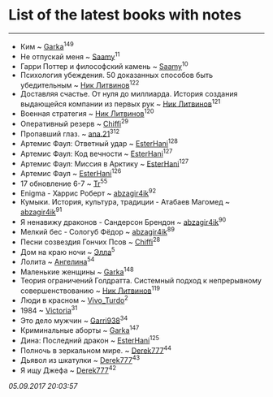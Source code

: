 # List of the latest books with notes
---

* Ким ~ [Garka](users/115/115753719718250012620-google)<sup>149</sup>
* Не отпускай меня ~ [Saamy](users/115/115226508-vkontakte)<sup>11</sup>
* Гарри Поттер и философский камень ~ [Saamy](users/115/115226508-vkontakte)<sup>10</sup>
* Психология убеждения. 50 доказанных способов быть убедительным ~ [Ник Литвинов](users/241/241974816-vkontakte)<sup>122</sup>
* Доставляя счастье. От нуля до миллиарда. История создания выдающейся компании из первых рук ~ [Ник Литвинов](users/241/241974816-vkontakte)<sup>121</sup>
* Военная стратегия ~ [Ник Литвинов](users/241/241974816-vkontakte)<sup>120</sup>
* Оперативный резерв ~ [Chiffi](users/105/105831994080785626680-google)<sup>29</sup>
* Пропавший глаз. ~ [ana.21](users/107/107655526900000657481-google)<sup>312</sup>
* Артемис Фаул: Ответный удар ~ [EsterHani](users/305/30558181-vkontakte)<sup>128</sup>
* Артемис Фаул: Код вечности ~ [EsterHani](users/305/30558181-vkontakte)<sup>127</sup>
* Артемис Фаул: Миссия в Арктику ~ [EsterHani](users/305/30558181-vkontakte)<sup>127</sup>
* Артемис Фаул ~ [EsterHani](users/305/30558181-vkontakte)<sup>126</sup>
* 17 обновление 6-7 ~ [Tr](users/122/12282474-vkontakte)<sup>55</sup>
* Enigma - Харрис Роберт ~ [abzagir4ik](users/362/3621623-vkontakte)<sup>92</sup>
* Кумыки. История, культура, традиции - Атабаев Магомед ~ [abzagir4ik](users/362/3621623-vkontakte)<sup>91</sup>
* Я ненавижу драконов - Сандерсон Брендон ~ [abzagir4ik](users/362/3621623-vkontakte)<sup>90</sup>
* Мелкий бес - Сологуб Фёдор ~ [abzagir4ik](users/362/3621623-vkontakte)<sup>89</sup>
* Песни созвездия Гончих Псов ~ [Chiffi](users/105/105831994080785626680-google)<sup>28</sup>
* Дом на краю ночи ~ [Элла](users/100/1002037069862545-facebook)<sup>5</sup>
* Лолита ~ [Ангелина](users/837/83788782-vkontakte)<sup>54</sup>
* Маленькие женщины ~ [Garka](users/115/115753719718250012620-google)<sup>148</sup>
* Теория ограничений Голдратта. Системный подход к непрерывному совершенствованию ~ [Ник Литвинов](users/241/241974816-vkontakte)<sup>119</sup>
* Люди в красном ~ [Vivo_Turdo](users/115/115154203761453486437-google)<sup>2</sup>
* 1984 ~ [Victoria](users/113/113794223924688167852-google)<sup>31</sup>
* Это дело мужчин ~ [Garri938](users/114/114389869162010721507-google)<sup>34</sup>
* Криминальные аборты ~ [Garka](users/115/115753719718250012620-google)<sup>147</sup>
* Дина: Последний дракон ~ [EsterHani](users/305/30558181-vkontakte)<sup>125</sup>
* Полночь в зеркальном мире. ~ [Derek777](users/153/15386028-yandex)<sup>44</sup>
* Дьявол из шкатулки ~ [Derek777](users/153/15386028-yandex)<sup>43</sup>
* Я ищу Джефа ~ [Derek777](users/153/15386028-yandex)<sup>42</sup>


_05.09.2017 20:03:57_
